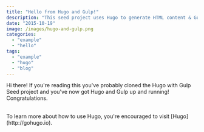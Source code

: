 ```yaml
---
title: "Hello from Hugo and Gulp!"
description: "This seed project uses Hugo to generate HTML content & Gulp.js to compile stylesheets, minify HTML and more!"
date: "2015-10-19"
image: /images/hugo-and-gulp.png
categories:
  - "example"
  - "hello"
tags:
  - "example"
  - "hugo"
  - "blog"
---
```


Hi there! If you're reading this you've probably cloned the Hugo with Gulp Seed project and you've now got Hugo and Gulp up and running! Congratulations.

<br>
To learn more about how to use Hugo, you're encouraged to visit [Hugo](http://gohugo.io).


